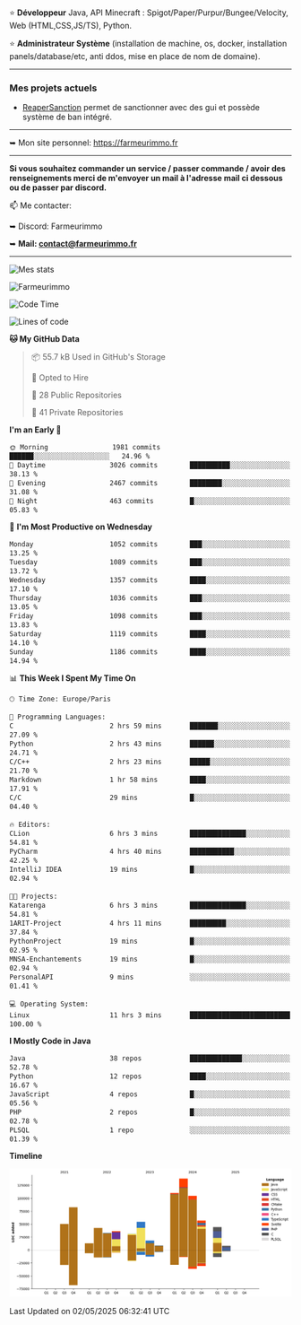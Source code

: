 ⭐ **Développeur** Java, API Minecraft : Spigot/Paper/Purpur/Bungee/Velocity, Web (HTML,CSS,JS/TS), Python.

⭐ **Administrateur Système** (installation de machine, os, docker, installation panels/database/etc, anti ddos, mise en place de nom de domaine).

---

### Mes projets actuels
- [ReaperSanction](https://www.spigotmc.org/resources/reapersanction.89580/) permet de sanctionner avec des gui et possède système de ban intégré.

---

➥ Mon site personnel: https://farmeurimmo.fr

---

**Si vous souhaitez commander un service / passer commande / avoir des renseignements merci de m'envoyer un mail à l'adresse mail ci dessous ou de passer par discord.**

📫 Me contacter:
 
   ➥ Discord: Farmeurimmo
   
   ➥ **Mail: contact@farmeurimmo.fr**

---

![Mes stats](https://github-readme-stats.farmeurimmo.fr/api?username=Farmeurimmo&count_private=true&show_icons=true&theme=radical)

<img src="https://komarev.com/ghpvc/?username=Farmeurimmo" alt="Farmeurimmo" />

<!--START_SECTION:waka-->
![Code Time](http://img.shields.io/badge/Code%20Time-1%2C989%20hrs%2041%20mins-blue)

![Lines of code](https://img.shields.io/badge/From%20Hello%20World%20I%27ve%20Written-833.7%20thousand%20lines%20of%20code-blue)

**🐱 My GitHub Data** 

> 📦 55.7 kB Used in GitHub's Storage 
 > 
> 💼 Opted to Hire
 > 
> 📜 28 Public Repositories 
 > 
> 🔑 41 Private Repositories 
 > 
**I'm an Early 🐤** 

```text
🌞 Morning                1981 commits        ██████░░░░░░░░░░░░░░░░░░░   24.96 % 
🌆 Daytime                3026 commits        ██████████░░░░░░░░░░░░░░░   38.13 % 
🌃 Evening                2467 commits        ████████░░░░░░░░░░░░░░░░░   31.08 % 
🌙 Night                  463 commits         █░░░░░░░░░░░░░░░░░░░░░░░░   05.83 % 
```
📅 **I'm Most Productive on Wednesday** 

```text
Monday                   1052 commits        ███░░░░░░░░░░░░░░░░░░░░░░   13.25 % 
Tuesday                  1089 commits        ███░░░░░░░░░░░░░░░░░░░░░░   13.72 % 
Wednesday                1357 commits        ████░░░░░░░░░░░░░░░░░░░░░   17.10 % 
Thursday                 1036 commits        ███░░░░░░░░░░░░░░░░░░░░░░   13.05 % 
Friday                   1098 commits        ███░░░░░░░░░░░░░░░░░░░░░░   13.83 % 
Saturday                 1119 commits        ████░░░░░░░░░░░░░░░░░░░░░   14.10 % 
Sunday                   1186 commits        ████░░░░░░░░░░░░░░░░░░░░░   14.94 % 
```


📊 **This Week I Spent My Time On** 

```text
🕑︎ Time Zone: Europe/Paris

💬 Programming Languages: 
C                        2 hrs 59 mins       ███████░░░░░░░░░░░░░░░░░░   27.09 % 
Python                   2 hrs 43 mins       ██████░░░░░░░░░░░░░░░░░░░   24.71 % 
C/C++                    2 hrs 23 mins       █████░░░░░░░░░░░░░░░░░░░░   21.70 % 
Markdown                 1 hr 58 mins        ████░░░░░░░░░░░░░░░░░░░░░   17.91 % 
C/C                      29 mins             █░░░░░░░░░░░░░░░░░░░░░░░░   04.40 % 

🔥 Editors: 
CLion                    6 hrs 3 mins        ██████████████░░░░░░░░░░░   54.81 % 
PyCharm                  4 hrs 40 mins       ███████████░░░░░░░░░░░░░░   42.25 % 
IntelliJ IDEA            19 mins             █░░░░░░░░░░░░░░░░░░░░░░░░   02.94 % 

🐱‍💻 Projects: 
Katarenga                6 hrs 3 mins        ██████████████░░░░░░░░░░░   54.81 % 
1ARIT-Project            4 hrs 11 mins       █████████░░░░░░░░░░░░░░░░   37.84 % 
PythonProject            19 mins             █░░░░░░░░░░░░░░░░░░░░░░░░   02.95 % 
MNSA-Enchantements       19 mins             █░░░░░░░░░░░░░░░░░░░░░░░░   02.94 % 
PersonalAPI              9 mins              ░░░░░░░░░░░░░░░░░░░░░░░░░   01.41 % 

💻 Operating System: 
Linux                    11 hrs 3 mins       █████████████████████████   100.00 % 
```

**I Mostly Code in Java** 

```text
Java                     38 repos            █████████████░░░░░░░░░░░░   52.78 % 
Python                   12 repos            ████░░░░░░░░░░░░░░░░░░░░░   16.67 % 
JavaScript               4 repos             █░░░░░░░░░░░░░░░░░░░░░░░░   05.56 % 
PHP                      2 repos             █░░░░░░░░░░░░░░░░░░░░░░░░   02.78 % 
PLSQL                    1 repo              ░░░░░░░░░░░░░░░░░░░░░░░░░   01.39 % 
```



**Timeline**

![Lines of Code chart](https://raw.githubusercontent.com/Farmeurimmo/Farmeurimmo/main/assets/bar_graph.png)


 Last Updated on 02/05/2025 06:32:41 UTC
<!--END_SECTION:waka-->
